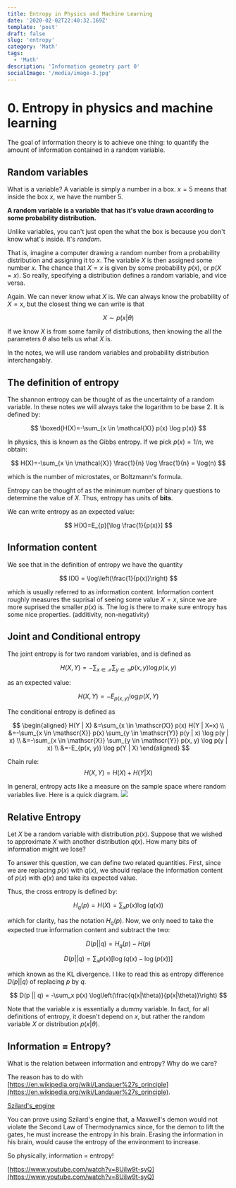 ```yaml
---
title: Entropy in Physics and Machine Learning
date: '2020-02-02T22:40:32.169Z'
template: 'post'
draft: false
slug: 'entropy'
category: 'Math'
tags:
  - 'Math'
description: 'Information geometry part 0'
socialImage: '/media/image-3.jpg'
---
```


# 0. Entropy in physics and machine learning

The goal of information theory is to achieve one thing: to quantify the amount of information contained in a random variable. 

## Random variables

What is a variable? A variable is simply a number in a box. $x = 5$ means that inside the box $x$, we have the number 5. 

**A random variable is a variable that has it's value drawn according to some probability distribution.**

Unlike variables, you can't just open the what the box is because you don't know what's inside. It's *random*.  

That is, imagine a computer drawing a random number from a probability distribution and assigning it to $x$. The variable $X$ is then assigned some number $x$. The chance that $X = x$ is given by some probability $p(x)$, or $p(X = x)$. So really, specifying a distribution defines a random variable, and vice versa. 

Again. We can never know what $X$ is. We can always know the probability of $X = x$, but the closest thing we can write is that 

$$
X \sim p(x | \theta)
$$

If we know $X$ is from some family of distributions, then knowing the all the parameters $\theta$ also tells us what $X$ is.

In the notes, we will use random variables and probability distribution interchangably. 

## The definition of entropy

The shannon entropy can be thought of as the uncertainty of a random variable. In these notes we will always take the logarithm to be base 2. It is defined by:

$$
\boxed{H(X)=-\sum_{x \in \mathcal{X}} p(x) \log p(x)}
$$

In physics, this is known as the Gibbs entropy. If we pick $p(x) = 1/n$, we obtain:

$$
H(X)=-\sum_{x \in \mathcal{X}} \frac{1}{n} \log \frac{1}{n} = \log(n)
$$

which is the number of microstates, or Boltzmann's formula.

Entropy can be thought of as the minimum number of binary questions to determine the value of $X$. Thus, entropy has units of **bits**.

We can write entropy as an expected value:

$$
H(X)=E_{p}[\log \frac{1}{p(x)}]
$$

## Information content

We see that in the definition of entropy we have the quantity

$$
I(X) = \log\left(\frac{1}{p(x)}\right)
$$

which is usually referred to as information content. Information content roughly measures the suprisal of seeing some value $X = x$, since we are more suprised the smaller $p(x)$ is. The log is there to make sure entropy has some nice properties. (additivity, non-negativity)


## Joint and Conditional entropy

The joint entropy is for two random variables, and is defined as 

$$
H(X, Y)=-\sum_{x \in \mathcal{X}} \sum_{y \in \mathcal{Y}} p(x, y) \log p(x, y)
$$

as an expected value:

$$
H(X, Y)=-E_{p(x,y)} \log p(X, Y)
$$

The conditional entropy is defined as

$$
\begin{aligned}
H(Y | X) &=\sum_{x \in \mathscr{X}} p(x) H(Y | X=x) \\
&=-\sum_{x \in \mathscr{X}} p(x) \sum_{y \in \mathscr{Y}} p(y | x) \log p(y | x) \\
&=-\sum_{x \in \mathscr{X}} \sum_{y \in \mathscr{Y}} p(x, y) \log p(y | x) \\
&=-E_{p(x, y)} \log p(Y | X)
\end{aligned}
$$

Chain rule:
$$
H(X, Y)=H(X)+H(Y | X)
$$

In general, entropy acts like a measure on the sample space where random variables live. Here is a quick diagram.
![](https://upload.wikimedia.org/wikipedia/commons/thumb/d/d4/Entropy-mutual-information-relative-entropy-relation-diagram.svg/2560px-Entropy-mutual-information-relative-entropy-relation-diagram.svg.png)

## Relative Entropy 

Let $X$ be a random variable with distribution $p(x)$. Suppose that we wished to approximate $X$ with another distribution $q(x)$. How many bits of information might we lose?

To answer this question, we can define two related quantities. First, since we are replacing $p(x)$ with $q(x)$, we should replace the information content of $p(x)$ with $q(x)$ and take its expected value.

Thus, the cross entropy is defined by:

$$
H_q(p) = H(X) = \sum_x p(x) \log(q(x))
$$

which for clarity, has the notation $H_q(p)$. Now, we only need to take the expected true information content and subtract the two:

$$
D(p || q) = H_q(p) - H(p) 
$$ 

$$
D(p || q) = \sum_x p(x) [\log(q(x) - \log(p(x))]
$$

which known as the KL divergence. I like to read this as entropy difference $D(p || q)$ of replacing $p$ by $q$.

$$
D(p || q) = -\sum_x p(x) \log\left(\frac{q(x|\theta)}{p(x|\theta)}\right)
$$

Note that the variable $x$ is essentially a dummy variable. In fact, for all definitions of entropy, it doesn't depend on $x$, but rather the random variable $X$ or distribution $p(x|\theta)$.

## Information = Entropy?

What is the relation between information and entropy? Why do we care?

The reason has to do with [https://en.wikipedia.org/wiki/Landauer%27s_principle](https://en.wikipedia.org/wiki/Landauer%27s_principle). 

[Szilard's_engine](https://en.wikipedia.org/wiki/Entropy_in_thermodynamics_and_information_theory#Szilard's_engine)

You can prove using Szilard's engine that, a Maxwell's demon would not violate the Second Law of Thermodynamics since, for the demon to lift the gates, he must increase the entropy in his brain. Erasing the information in his brain, would cause the entropy of the environment to increase.

So physically, information = entropy!

[https://www.youtube.com/watch?v=8Uilw9t-syQ](https://www.youtube.com/watch?v=8Uilw9t-syQ)
